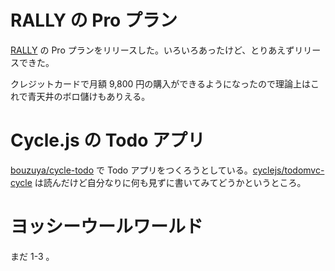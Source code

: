 # RALLY の Pro プラン

[RALLY](https://rallyapp.jp/) の Pro プランをリリースした。いろいろあったけど、とりあえずリリースできた。

クレジットカードで月額 9,800 円の購入ができるようになったので理論上はこれで青天井のボロ儲けもありえる。

# Cycle.js の Todo アプリ

[bouzuya/cycle-todo][] で Todo アプリをつくろうとしている。[cyclejs/todomvc-cycle][] は読んだけど自分なりに何も見ずに書いてみてどうかというところ。

# ヨッシーウールワールド

まだ 1-3 。

[bouzuya/cycle-todo]: https://github.com/bouzuya/cycle-todo
[cyclejs/todomvc-cycle]: https://github.com/cyclejs/todomvc-cycle

